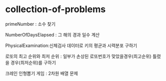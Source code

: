 # collection-of-problems


primeNumber : 소수 찾기

NumberOfDaysElapsed : 그 해의 경과 일수 계산

PhysicalExamination:신체검사 데이터로 키의 평균과 시력분포 구하기

로또의 최고 순위와 최저 순위 : 일부가 손상된 로또번호가 맞았을경우(최고순위) 틀렸을 경우(최저순위)를 구하기

크레인 인형뽑기 게임 : 2차원 배열 문제
